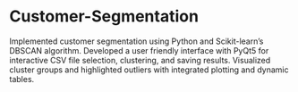# Customer-Segmentation
 Implemented customer segmentation using Python and Scikit-learn’s DBSCAN algorithm. Developed a user friendly interface with PyQt5 for interactive CSV file selection, clustering, and saving results. Visualized cluster  groups and highlighted outliers with integrated plotting and dynamic tables.
